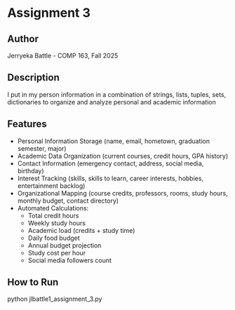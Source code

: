 # Assignment 3 
## Author
Jerryeka Battle - COMP 163, Fall 2025 
## Description 
I put in my person information in a combination of strings, lists, tuples, sets, dictionaries to organize and analyze personal and academic information
## Features 
- Personal Information Storage (name, email, hometown, graduation semester, major)  
- Academic Data Organization (current courses, credit hours, GPA history)  
- Contact Information (emergency contact, address, social media, birthday)  
- Interest Tracking (skills, skills to learn, career interests, hobbies, entertainment backlog)  
- Organizational Mapping (course credits, professors, rooms, study hours, monthly budget, contact directory)  
- Automated Calculations:  
  - Total credit hours  
  - Weekly study hours  
  - Academic load (credits + study time)  
  - Daily food budget  
  - Annual budget projection  
  - Study cost per hour  
  - Social media followers count  
## How to Run 
python jlbattle1_assignment_3.py

